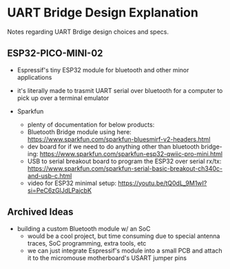 # UART Bridge Design Explanation
Notes regarding UART Brdige design choices and specs.

## ESP32-PICO-MINI-02
- Espressif's tiny ESP32 module for bluetooth and other minor applications
- it's literally made to trasmit UART serial over bluetooth for a computer to pick up over a terminal emulator

- Sparkfun
  - plenty of documentation for below products:
  - Bluetooth Bridge module using here: https://www.sparkfun.com/sparkfun-bluesmirf-v2-headers.html
  - dev board for if we need to do anything other than bluetooth bridge-ing: https://www.sparkfun.com/sparkfun-esp32-qwiic-pro-mini.html
  - USB to serial breakout board to program the ESP32 over serial rx/tx: https://www.sparkfun.com/sparkfun-serial-basic-breakout-ch340c-and-usb-c.html
  - video for ESP32 minimal setup: https://youtu.be/tQ0dL_9M1wI?si=PeC6zGlJdLPajcbK 

## Archived Ideas
- building a custom Bluetooth module w/ an SoC
  - would be a cool project, but time consuming due to special antenna traces, SoC programming, extra tools, etc
  - we can just integrate Espressif's module into a small PCB and attach it to the micromouse motherboard's USART jumper pins